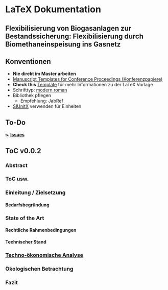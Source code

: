 # LaTeX Dokumentation

## Flexibilisierung von Biogasanlagen zur Bestandssicherung: Flexibilisierung durch Biomethaneinspeisung ins Gasnetz

## Konventionen

- **Nie direkt im Master arbeiten**
- [Manuscript Templates for Conference Proceedings (Konferenzpapiere)](https://www.ieee.org/conferences/publishing/templates.html)
- **Check this** [Template](https://www.overleaf.com/latex/templates/ieee-conference-template/grfzhhncsfqn) für mehr Informationen zu der LaTeX Vorlage
- Schrifttyp: [modern roman](https://tex.stackexchange.com/questions/109703/how-to-determine-the-font-being-used-by-a-latex-document)
- Bibliothek pflegen
	- Empfehlung: JabRef
- [SIUnitX](https://www.namsu.de/Extra/pakete/Siunitx.html) verwenden für Einheiten

## To-Do

**s. [Issues](https://github.com/htw-pro/tex-documentation/issues)**

## ToC v0.0.2

### Abstract

### ToC usw.

### Einleitung / Zielsetzung

#### Bedarfsbegründung

### State of the Art

#### Rechtliche Rahmenbedingungen

#### Technischer Stand

### [Techno-ökonomische Analyse](https://www.ke-next.de/karriere-management/management/neue-methode-identifiziert-oekonomisches-optimum-322.html)

### Ökologischen Betrachtung

### Fazit

